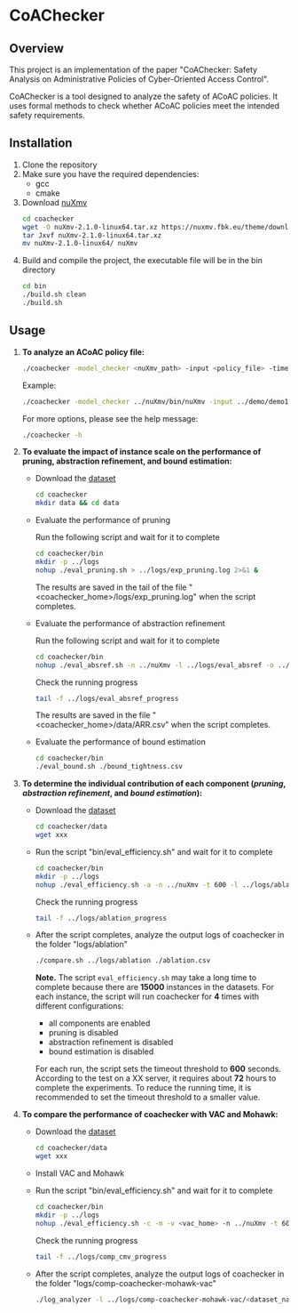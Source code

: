 # CoAChecker

## Overview

This project is an implementation of the paper "CoAChecker: Safety Analysis on Administrative Policies of Cyber-Oriented Access Control".

CoAChecker is a tool designed to analyze the safety of ACoAC policies. It uses formal methods to check whether ACoAC policies meet the intended safety requirements.

## Installation

1. Clone the repository
2. Make sure you have the required dependencies:
   - gcc
   - cmake
3. Download [nuXmv](https://nuxmv.fbk.eu/download.html)
   ```bash
   cd coachecker
   wget -O nuXmv-2.1.0-linux64.tar.xz https://nuxmv.fbk.eu/theme/download.php?file=nuXmv-2.1.0-linux64.tar.xz
   tar Jxvf nuXmv-2.1.0-linux64.tar.xz
   mv nuXmv-2.1.0-linux64/ nuXmv
   ``` 
4. Build and compile the project, the executable file will be in the bin directory
   ```bash
   cd bin
   ./build.sh clean
   ./build.sh
   ```

## Usage

1. **To analyze an ACoAC policy file:**

   ```bash
   ./coachecker -model_checker <nuXmv_path> -input <policy_file> -timeout <timeout_threshold_in_seconds> -l <log_dir>
   ```

   Example:
   ```bash
   ./coachecker -model_checker ../nuXmv/bin/nuXmv -input ../demo/demo1.acoac -timeout 60 -l ../logs
   ```

   For more options, please see the help message:
   ```bash
   ./coachecker -h
   ```

2. **To evaluate the impact of instance scale on the performance of pruning, abstraction refinement, and bound estimation:**
   - Download the [dataset](https://drive.google.com/uc?id=1c2-EPhiTKJVPyTu7EH6PfKtd427JaouG&export=download)

      ```bash
      cd coachecker
      mkdir data && cd data
      ```
   
   - Evaluate the performance of pruning

      Run the following script and wait for it to complete

      ```bash
      cd coachecker/bin
      mkdir -p ../logs
      nohup ./eval_pruning.sh > ../logs/exp_pruning.log 2>&1 &
      ```

      The results are saved in the tail of the file "<coachecker_home>/logs/exp_pruning.log" when the script completes.

   - Evaluate the performance of abstraction refinement

      Run the following script and wait for it to complete

      ```bash
      cd coachecker/bin
      nohup ./eval_absref.sh -n ../nuXmv -l ../logs/eval_absref -o ../data/ARR.csv > ../logs/eval_absref_progress 2>&1 &
      ```

      Check the running progress

      ```bash
      tail -f ../logs/eval_absref_progress
      ```

      The results are saved in the file "<coachecker_home>/data/ARR.csv" when the script completes.

   - Evaluate the performance of bound estimation

      ```bash
      cd coachecker/bin
      ./eval_bound.sh ./bound_tightness.csv
      ```

3. **To determine the individual contribution of each component (*pruning*, *abstraction refinement*, and *bound estimation*):**
   
   - Download the [dataset](https://drive.google.com/uc?id=1c2-EPhiTKJVPyTu7EH6PfKtd427JaouG&export=download)

      ```bash
      cd coachecker/data
      wget xxx
      ```

   - Run the script "bin/eval_efficiency.sh" and wait for it to complete

      ```bash
      cd coachecker/bin
      mkdir -p ../logs
      nohup ./eval_efficiency.sh -a -n ../nuXmv -t 600 -l ../logs/ablation > ../logs/ablation_progress 2>&1 &
      ```

      Check the running progress

      ```bash
      tail -f ../logs/ablation_progress
      ```
   
   - After the script completes, analyze the output logs of coachecker in the folder "logs/ablation"

      ```bash
      ./compare.sh ../logs/ablation ./ablation.csv
      ```

      **Note.** The script `eval_efficiency.sh` may take a long time to complete because there are **15000** instances in the datasets. For each instance, the script will run coachecker for **4** times with different configurations:  
      - all components are enabled
      - pruning is disabled
      - abstraction refinement is disabled
      - bound estimation is disabled
      
      For each run, the script sets the timeout threshold to **600** seconds. According to the test on a XX server, it requires about **72** hours to complete the experiments. To reduce the running time, it is recommended to set the timeout threshold to a smaller value.

4. **To compare the performance of coachecker with VAC and Mohawk:**

   - Download the [dataset](https://drive.google.com/uc?id=1c2-EPhiTKJVPyTu7EH6PfKtd427JaouG&export=download)

      ```bash
      cd coachecker/data
      wget xxx
      ```
   
   - Install VAC and Mohawk

   - Run the script "bin/eval_efficiency.sh" and wait for it to complete

      ```bash
      cd coachecker/bin
      mkdir -p ../logs
      nohup ./eval_efficiency.sh -c -m -v <vac_home> -n ../nuXmv -t 600 -l ../logs/comp-coachecker-mohawk-vac > ../logs/comp_cmv_progress 2>&1 &
      ```

      Check the running progress

      ```bash
      tail -f ../logs/comp_cmv_progress
      ```

   - After the script completes, analyze the output logs of coachecker in the folder "logs/comp-coachecker-mohawk-vac"

      ```bash
      ./log_analyzer -l ../logs/comp-coachecker-mohawk-vac/<dataset_name>
      ```
